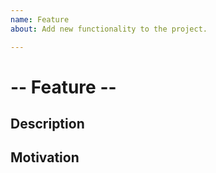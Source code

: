 ```yaml
---
name: Feature
about: Add new functionality to the project.

---
```


# -- Feature --
<!--- OBS: Consider discuss new features in our [slack channel](https://draftjs.slack.com/messages/megadraft/) -->

## Description
<!--- Tell us what is the proposed feature -->

## Motivation
<!--- Tell us why the proposed feature -->
